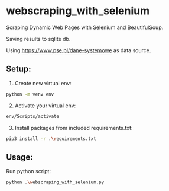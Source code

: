 # webscraping_with_selenium
Scraping Dynamic Web Pages with Selenium and BeautifulSoup.
 
Saving results to sqlite db. 

Using https://www.pse.pl/dane-systemowe as data source.


## Setup:
1. Create new virtual env:
``` sh
python -m venv env
```
2. Activate your virtual env:
``` sh
env/Scripts/activate
```
3. Install packages from included requirements.txt:
``` sh
pip3 install -r .\requirements.txt
```

## Usage:
Run python script:
``` sh
python .\webscraping_with_selenium.py
```
